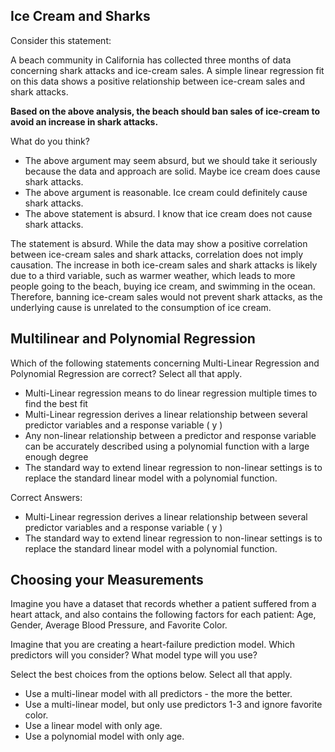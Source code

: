 ## Ice Cream and Sharks

Consider this statement:

A beach community in California has collected three months of data concerning shark attacks and ice-cream sales. A simple linear regression fit on this data shows a positive relationship between ice-cream sales and shark attacks.

**Based on the above analysis, the beach should ban sales of ice-cream to avoid an increase in shark attacks.**

What do you think?

- The above argument may seem absurd, but we should take it seriously because the data and approach are solid. Maybe ice cream does cause shark attacks.
- The above argument is reasonable. Ice cream could definitely cause shark attacks.
- The above statement is absurd. I know that ice cream does not cause shark attacks.


The statement is absurd. While the data may show a positive correlation between ice-cream sales and shark attacks, correlation does not imply causation. The increase in both ice-cream sales and shark attacks is likely due to a third variable, such as warmer weather, which leads to more people going to the beach, buying ice cream, and swimming in the ocean. Therefore, banning ice-cream sales would not prevent shark attacks, as the underlying cause is unrelated to the consumption of ice cream.





## Multilinear and Polynomial Regression

Which of the following statements concerning Multi-Linear Regression and Polynomial Regression are correct?
Select all that apply.

- Multi-Linear regression means to do linear regression multiple times to find the best fit
- Multi-Linear regression derives a linear relationship between several predictor variables and a response variable \( y \)
- Any non-linear relationship between a predictor and response variable can be accurately described using a polynomial function with a large enough degree
- The standard way to extend linear regression to non-linear settings is to replace the standard linear model with a polynomial function.


Correct Answers:
- Multi-Linear regression derives a linear relationship between several predictor variables and a response variable \( y \)
- The standard way to extend linear regression to non-linear settings is to replace the standard linear model with a polynomial function.



## Choosing your Measurements

Imagine you have a dataset that records whether a patient suffered from a heart attack, and also contains the following factors for each patient: Age, Gender, Average Blood Pressure, and Favorite Color.

Imagine that you are creating a heart-failure prediction model. Which predictors will you consider? What model type will you use?

Select the best choices from the options below.
Select all that apply.

- Use a multi-linear model with all predictors - the more the better.
- Use a multi-linear model, but only use predictors 1-3 and ignore favorite color.
- Use a linear model with only age.
- Use a polynomial model with only age.

